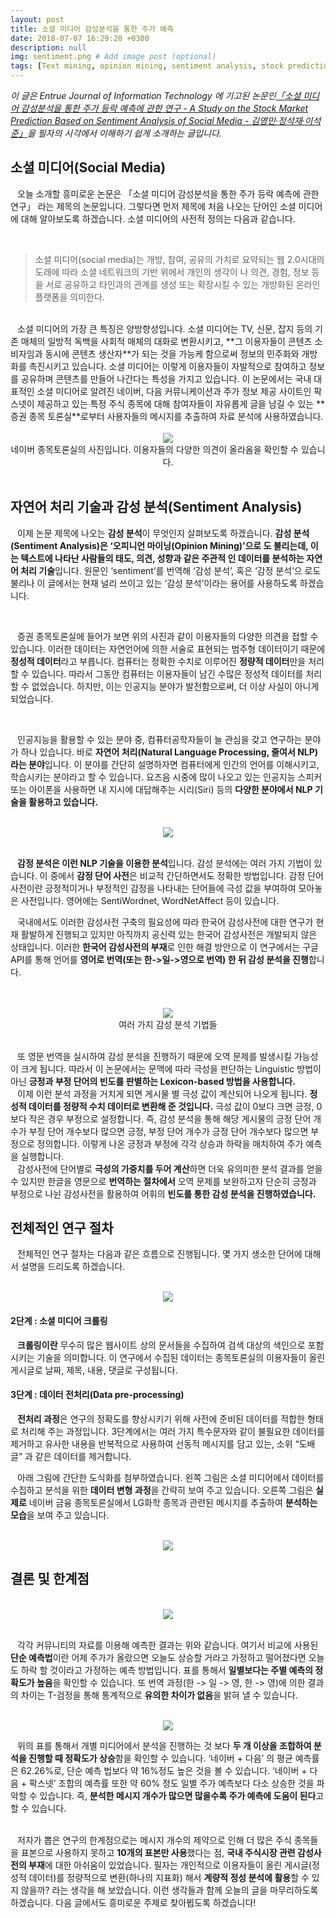 ```yaml
---
layout: post
title: 소셜 미디어 감성분석을 통한 주가 예측
date: 2018-07-07 16:29:20 +0300
description: null
img: sentiment.png # Add image post (optional)
tags: [Text mining, opinion mining, sentiment analysis, stock prediction]
---
```


*이 글은 Entrue Journal of Information Technology 에 기고된 논문인[「소셜 미디어 감성분석을 통한 주가 등락 예측에 관한 연구 - A Study on the Stock Market Prediction Based on Sentiment Analysis of Social Media - 김영민·정석재·이석준」][link]을 필자의 시각에서 이해하기 쉽게 소개하는 글입니다.*

[link]: http://www.dbpia.co.kr/Journal/ArticleDetail/NODE06366393

## **소셜 미디어(Social Media)**
<code>&nbsp;</code>
오늘 소개할 흥미로운 논문은 「소셜 미디어 감성분석을 통한 주가 등락 예측에 관한 연구」  라는 제목의 논문입니다. 그렇다면 먼저 제목에 처음 나오는 단어인 소셜 미디어에 대해 알아보도록 하겠습니다. 소셜 미디어의 사전적 정의는 다음과 같습니다.
 
<br>

>소셜 미디어(social media)는 개방, 참여, 공유의 가치로 요약되는 웹 2.0시대의 도래에 따라 소셜 네트워크의 기반 위에서 개인의 생각이 나 의견, 경험, 정보 등을 서로 공유하고 타인과의 관계를 생성 또는 확장시킬 수 있는 개방화된 온라인 플랫폼을 의미한다.

<br>
<code>&nbsp;</code>
소셜 미디어의 가장 큰 특징은 양방향성입니다. 소셜 미디어는 TV, 신문, 잡지 등의 기존 매체의 일방적 독백을 사회적 매체의 대화로 변환시키고, 
**그 이용자들이 콘텐츠 소비자임과 동시에 콘텐츠 생산자**가 되는 것을 가능케 함으로써 정보의 민주화와 개방화를 촉진시키고 있습니다. 
소셜 미디어는 이렇게 이용자들이 자발적으로 참여하고 정보를 공유하며 콘텐츠를 만들어 나간다는 특성을 가지고 있습니다. 
이 논문에서는 국내 대표적인 소셜 미디어로 알려진 네이버, 다음 커뮤니케이션과 주가 정보 제공 사이트인 팍스넷이 제공하고 있는 특정 주식 종목에 대해 참여자들이 자유롭게 
글을 남길 수 있는 **증권 종목 토론실**로부터 사용자들의 메시지를 추출하여 자료 분석에 사용하였습니다.
<br><br>
<center><img src="http://postfiles1.naver.net/MjAxNzA4MjZfODUg/MDAxNTAzNjkzMTAxNjY4.1sj2bt4uzA7Gn4dhojzxAGlKdElWsG7365sN9E29Q4kg.WhUYGTBt1r9VkswWaC5cpjiSjgQ8ML6B4e5JP_JH7JAg.PNG.anthouse28/image.png?type=w966"></center>
<center>네이버 종목토론실의 사진입니다. 이용자들의 다양한 의견이 올라옴을 확인할 수 있습니다.</center>
<br>

## **자연어 처리 기술과 감성 분석(Sentiment Analysis)**
<code>&nbsp;</code>
이제 논문 제목에 나오는 **감성 분석**이 무엇인지 살펴보도록 하겠습니다. **감성 분석(Sentiment Analysis)은 ‘오피니언 마이닝(Opinion Mining)’으로 도 불리는데, 이는 텍스트에 나타난 사람들의 태도, 의견, 성향과 같은 주관적 인 데이터를 분석하는 자연어 처리 기술**입니다. 원문인 ‘sentiment’를 번역해 ‘감성 분석’, 혹은 ‘감정 분석’으 로도 불리나 이 글에서는 현재 널리 쓰이고 있는 ‘감성 분석’이라는 용어를 사용하도록 하겠습니다. 

<br>

<code>&nbsp;</code>
증권 종목토론실에 들어가 보면 위의 사진과 같이 이용자들의 다양한 의견을 접할 수 있습니다. 이러한 데이터는 자연언어에 의한 서술로 표현되는 범주형 데이터이기 때문에 **정성적 데이터**라고 부릅니다. 컴퓨터는 정확한 수치로 이루어진 **정량적 데이터**만을 처리할 수 있습니다. 따라서 그동안 컴퓨터는 이용자들이 남긴 수많은 정성적 데이터를 처리할 수 없었습니다. 하지만, 이는 인공지능 분야가 발전함으로써, 더 이상 사실이 아니게 되었습니다. 

<br>

<code>&nbsp;</code>
인공지능을 활용할 수 있는 분야 중, 컴퓨터공학자들이 늘 관심을 갖고 연구하는 분야가 하나 있습니다. 바로 **자연어 처리(Natural Language Processing, 줄여서 NLP)라는 분야**입니다. 
이 분야를 간단히 설명하자면 컴퓨터에게 인간의 언어를 이해시키고, 학습시키는 분야라고 할 수 있습니다. 요즈음 시중에 많이 나오고 있는 인공지능 스피커 또는 아이폰을 사용하면 내 지시에 
대답해주는 시리(Siri) 등의 **다양한 분야에서 NLP 기술을 활용하고 있습니다.**

<br>

<center><img src="http://paxcom.net/wp-content/uploads/2016/09/Words.png"></center>
<br>

<code>&nbsp;</code>
**감정 분석은 이런 NLP 기술을 이용한 분석**입니다. 감성 분석에는 여러 가지 기법이 있습니다. 이 중에서 **감정 단어 사전**은 비교적 간단하면서도 정확한 방법입니다. 
감정 단어 사전이란 긍정적이거나 부정적인 감정을 나타내는 단어들에 극성 값을 부여하여 모아놓은 사전입니다. 영어에는 SentiWordnet, WordNetAffect 등이 있습니다.
<br>

<code>&nbsp;</code>
국내에서도 이러한 감성사전 구축의 필요성에 따라 한국어 감성사전에 대한 연구가 현재 활발하게 진행되고 있지만 아직까지 공신력 있는 한국어 감성사전은 개발되지 않은 상태입니다. 
이러한 **한국어 감성사전의 부재**로 인한 해결 방안으로 이 연구에서는 구글 API를 통해 언어를 **영어로 번역(또는 한->일->영으로 번역) 한 뒤 감성 분석을 진행**합니다.
<br><br><br>
<center><img src="http://postfiles8.naver.net/MjAxNzA4MjZfMTE1/MDAxNTAzNjk1ODA4NjA2.zOrLEwtYuyoONapafdUC_B01d3O0B6qMG8tBXkUY5Xog.0ReNLX2lDKdSCi3BY0YRDL4D-mjvBL2oq7qO_XkHVesg.PNG.anthouse28/image.png?type=w966"></center>
<center>여러 가지 감성 분석 기법들</center>
<br>

<code>&nbsp;</code>
또 영문 번역을 실시하여 감성 분석을 진행하기 때문에 오역 문제를 발생시킬 가능성이 크게 됩니다. 따라서 이 논문에서는 문맥에 따라 극성을 판단하는 Linguistic 방법이 아닌 
**긍정과 부정 단어의 빈도를 판별하는 Lexicon-based 방법을 사용합니다.**
<br>
<code>&nbsp;</code>
이제 이런 분석 과정을 거치게 되면 게시물 별 극성 값이 계산되어 나오게 됩니다. **정성적 데이터를 정량적 수치 데이터로 변환해 준 것입니다.** 극성 값이 0보다 크면 긍정, 0보다 작은 경우 부정으로 설정합니다. 즉, 감성 분석을 통해 해당 게시물의 긍정 단어 개수가 부정 단어 개수보다 많으면 긍정, 부정 단어 개수가 긍정 단어 개수보다 많으면 부정으로 정의합니다. 이렇게 나온 긍정과 부정에 각각 상승과 하락을 매치하여 주가 예측을 실행합니다.
<br>
<code>&nbsp;</code>
감성사전에 단어별로 **극성의 가중치를 두어 계산**하면 더욱 유의미한 분석 결과를 얻을 수 있지만 한글을 영문으로 **번역하는 절차에서** 오역 문제를 보완하고자 단순히 긍정과 부정으로 나뉜 감성사전을 활용하여 어휘의 **빈도를 통한 감성 분석을 진행하였습니다.**
<br>
## **전체적인 연구 절차**
<code>&nbsp;</code>
전체적인 연구 절차는 다음과 같은 흐름으로 진행됩니다. 몇 가지 생소한 단어에 대해서 설명을 드리도록 하겠습니다.
<br><br>
<center><img src="http://postfiles7.naver.net/MjAxNzA4MjZfMjkx/MDAxNTAzNjk3Njg4OTQx.x_FVljH8kggjivI3mK_E-Bz350ujGgEuTwytkmiXIKEg.hhqXLd8ITd1NRHwKjuAJPjfm0ZT8G8XkzCEdUjmniqYg.PNG.anthouse28/image.png?type=w966"></center>

#### **2단계 : 소셜 미디어 크롤링**<br>
<code>&nbsp;</code>
**크롤링이란** 무수히 많은 웹사이트 상의 문서들을 수집하여 검색 대상의 색인으로 포함시키는 기술을 의미합니다. 이 연구에서 수집된 데이터는 종목토론실의 이용자들이 올린 게시글로 날짜, 제목, 내용, 댓글로 구성됩니다.

#### **3단계 : 데이터 전처리(Data pre-processing)**<br>
<code>&nbsp;</code>
**전처리 과정**은 연구의 정확도를 향상시키기 위해 사전에 준비된 데이터를 적합한 형태로 처리해 주는 과정입니다. 3단계에서는 여러 가지 특수문자와 같이 불필요한 데이터를 제거하고 유사한 내용을 반복적으로 사용하여 선동적 메시지를 담고 있는, 소위 “도배글” 과 같은 데이터를 제거합니다.

<code>&nbsp;</code>
아래 그림에 간단한 도식화를 첨부하였습니다. 왼쪽 그림은 소셜 미디어에서 데이터를 수집하고 분석을 위한 **데이터 변형 과정**을 간략히 보여 주고 있습니다. 오른쪽 그림은 **실제로** 네이버 금융 종목토론실에서 LG화학 종목과 관련된 메시지를 추출하여 **분석하는 모습**을 보여 주고 있습니다.
<br><br>
<center><img src="http://postfiles1.naver.net/MjAxNzA4MjZfMjQ3/MDAxNTAzNzI2NDU4NzEx.glX-6mg4gjXiLJpeduUlbigmLOifJZpCZqli_7QvpeQg.jjZCBO7GEDDPGrHfb9AIa5jIrbeqWE5MZegnI5A-_Y4g.PNG.anthouse28/image.png?type=w966"></center>

## **결론 및 한계점**
<br>
<center><img src="http://postfiles14.naver.net/MjAxNzA4MjZfMTAx/MDAxNTAzNzI3NTI2Mjg0.EGCqeP4ob78VFp-6DYwC6WwYsguZ0hpmRrVl1b3P_GIg.mV7qYdfJBeqo2gg-nYx-IOU1mf5l4bvtSR8kEvQdF9Mg.PNG.anthouse28/image.png?type=w966"></center>
<br>

<code>&nbsp;</code>
각각 커뮤니티의 자료를 이용해 예측한 결과는 위와 같습니다. 여기서 비교에 사용된 **단순 예측법**이란 어제 주가가 올랐으면 오늘도 상승할 거라고 가정하고 떨어졌다면 오늘도 하락 할 것이라고 가정하는 예측 방법입니다. 
표를 통해서 **일별보다는 주별 예측의 정확도가 높음**을 확인할 수 있습니다. 또 번역 과정(한 -> 일 -> 영, 한 -> 영)에 의한 결과의 차이는 T-검정을 통해 통계적으로 **유의한 차이가 없음**을 밝혀 낼 수 있습니다.
<br><br>

<center><img src="http://postfiles3.naver.net/MjAxNzA4MjZfMTI1/MDAxNTAzNzI4NTY3Njcw.vwOxmXiROwg3nLDIKsVN9z2SF9D_pLgV76lwHLKW7O0g.VBL59FAYGSZsBebgQXno7QL71Z6VE12zwJg6L10mDHwg.PNG.anthouse28/image.png?type=w966"></center>

<code>&nbsp;</code>
위의 표를 통해서 개별 미디어에서 분석을 진행하는 것 보다 **두 개 이상을 조합하여 분석을 진행할 때 정확도가 상승**함을 확인할 수 있습니다. ‘네이버 + 다음’ 의 평균 예측률은 62.26%로, 단순 예측 법보다 약 16%정도 높은 것을 볼 수 있습니다. ‘네이버 + 다음 + 팍스넷’ 조합의 예측률 또한 약 60% 정도 일별 주가 예측보다 다소 상승한 것을 파악할 수 있습니다. 즉, **분석한 메시지 개수가 많으면 많을수록 주가 예측에 도움이 된다**고 할 수 있습니다.
<br><br>

<code>&nbsp;</code>
저자가 뽑은 연구의 한계점으로는 메시지 개수의 제약으로 인해 더 많은 주식 종목들을 표본으로 사용하지 못하고 **10개의 표본만 사용**했다는 점, **국내 주식시장 관련 감성사전의 부재**에 대한 아쉬움이 있었습니다. 필자는 개인적으로 이용자들이 올린 게시글(정성적 데이터)를 정량적으로 변환(하나의 지표화) 해서 **계량적 정성 분석에 활용**할 수 있지 않을까? 라는 생각을 해 보았습니다. 이런 생각들과 함께 오늘의 글을 마무리하도록 하겠습니다. 다음 글에서도 흥미로운 주제로 찾아뵙도록 하겠습니다!